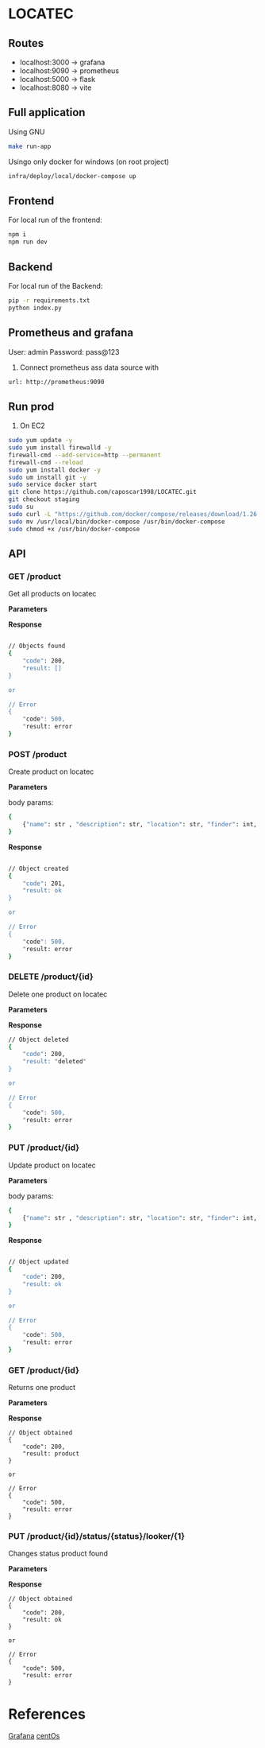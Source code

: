# LOCATEC

## Routes

- localhost:3000 -> grafana
- localhost:9090 -> prometheus
- localhost:5000 -> flask
- localhost:8080 -> vite

## Full application

Using GNU

```bash
make run-app
```

Usingo only docker for windows (on root project)

```bash
infra/deploy/local/docker-compose up
```


## Frontend

For local run of the frontend:

```bash
npm i
npm run dev
```

## Backend

For local run of the Backend:

```bash
pip -r requirements.txt
python index.py
```

## Prometheus and grafana

User: admin 
Password: pass@123

1. Connect prometheus ass data source with

```bash
url: http://prometheus:9090
```

## Run prod

1. On EC2

```bash
sudo yum update -y
sudo yum install firewalld -y 
firewall-cmd --add-service=http --permanent
firewall-cmd --reload
sudo yum install docker -y
sudo um install git -y
sudo service docker start
git clone https://github.com/caposcar1998/LOCATEC.git
git checkout staging
sudo su
sudo curl -L "https://github.com/docker/compose/releases/download/1.26.0/docker-compose-$(uname -s)-$(uname -m)"  -o /usr/local/bin/docker-compose
sudo mv /usr/local/bin/docker-compose /usr/bin/docker-compose
sudo chmod +x /usr/bin/docker-compose

```

## API


### GET /product

Get all products on locatec

**Parameters**


**Response**

```bash

// Objects found
{
    "code": 200,
    "result: []
}

or

// Error
{
    "code": 500,
    "result: error
}

```

### POST /product

Create product on locatec

**Parameters**

body params: 

```bash
{
    {"name": str , "description": str, "location": str, "finder": int, "color": str, "looker": int, "category": str}
}
```

**Response**

```bash

// Object created
{
    "code": 201,
    "result: ok
}

or

// Error
{
    "code": 500,
    "result: error
}

```

### DELETE /product/{id}

Delete one product on locatec

**Parameters**


**Response**

```bash
// Object deleted
{
    "code": 200,
    "result: "deleted"
}

or

// Error
{
    "code": 500,
    "result: error
}

```

### PUT /product/{id}

Update product on locatec

**Parameters**

body params:

```bash
{
    {"name": str , "description": str, "location": str, "finder": int, "color": str, "looker": int}
}
```

**Response**

```bash

// Object updated
{
    "code": 200,
    "result: ok
}

or

// Error
{
    "code": 500,
    "result: error
}

```

### GET /product/{id}

Returns one product

**Parameters**


**Response**

```
// Object obtained
{
    "code": 200,
    "result: product
}

or

// Error
{
    "code": 500,
    "result: error
}

```

### PUT /product/{id}/status/{status}/looker/{1}

Changes status product found

**Parameters**


**Response**

```
// Object obtained
{
    "code": 200,
    "result: ok
}

or

// Error
{
    "code": 500,
    "result: error
}

```

# References

[Grafana](https://medium.com/swlh/generate-and-track-metrics-for-flask-api-applications-using-prometheus-and-grafana-55ddd39866f0)
[centOs](https://docs.rackspace.com/support/how-to/centos-7-apache-and-php-install/)
